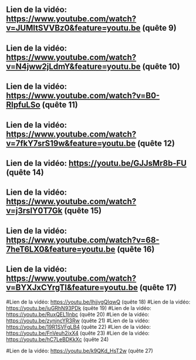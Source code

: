 ## Lien de la vidéo: https://www.youtube.com/watch?v=JUMItSVVBz0&feature=youtu.be (quête 9)
## Lien de la vidéo: https://www.youtube.com/watch?v=N4jww2jLdmY&feature=youtu.be (quête 10)
## Lien de la vidéo: https://www.youtube.com/watch?v=B0-RIpfuLSo (quête 11)
## Lien de la vidéo: https://www.youtube.com/watch?v=7fkY7srS19w&feature=youtu.be (quête 12)
## Lien de la vidéo: https://youtu.be/GJJsMr8b-FU (quête 14)
## Lien de la vidéo: https://www.youtube.com/watch?v=j3rslY0T7Gk (quête 15)
## Lien de la vidéo: https://www.youtube.com/watch?v=68-7heT6LX0&feature=youtu.be (quête 16)
## Lien de la vidéo: https://www.youtube.com/watch?v=BYXJxCYrgTI&feature=youtu.be (quête 17)
#Lien de la vidéo: https://youtu.be/lhjjvgQIqwQ (quête 18) 
#Lien de la vidéo: https://youtu.be/iuGRhN93PDk (quête 19)
#Lien de la vidéo: https://youtu.be/RuxQEL1Inbc (quête 20)
#Lien de la vidéo: https://youtu.be/zynjncYR3Rw  (quête 21)
#Lien de la vidéo: https://youtu.be/19R1SVFgLB4  (quête 22)
#Lien de la vidéo: https://youtu.be/FnVeuh2ixX4  (quête 23)
#Lien de la vidéo: https://youtu.be/hC7LeBDKkXc (quête 24)


#Lien de la vidéo: https://youtu.be/k9QKd_HsT2w  (quête 27)

